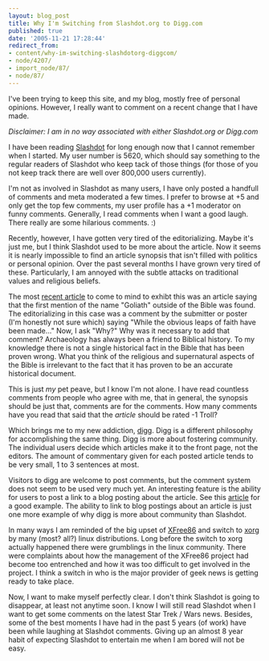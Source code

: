 ```yaml
---
layout: blog_post
title: Why I'm Switching from Slashdot.org to Digg.com
published: true
date: '2005-11-21 17:28:44'
redirect_from:
- content/why-im-switching-slashdotorg-diggcom/
- node/4207/
- import_node/87/
- node/87/
---
```


I've been trying to keep this site, and my blog, mostly free of personal opinions. However, I really want to comment on a recent change that I have made. 

*Disclaimer: I am in no way associated with either Slashdot.org or Digg.com* 

I have been reading [Slashdot](http://slashdot.org) for long enough now that I cannot remember when I started. My user number is 5620, which should say something to the regular readers of Slashdot who keep tack of those things (for those of you not keep track there are well over 800,000 users currently). 

I'm not as involved in Slashdot as many users, I have only posted a handfull of comments and meta moderated a few times. I prefer to browse at +5 and only get the top few comments, my user profile has a +1 moderator on funny comments. Generally, I read comments when I want a good laugh. There really are some hilarious comments. :) 

Recently, however, I have gotten very tired of the editorializing. Maybe it's just me, but I think Slashdot used to be more about the article. Now it seems it is nearly impossible to find an article synopsis that isn't filled with politics or personal opinion. Over the past several months I have grown very tired of these. Particularly, I am annoyed with the subtle attacks on traditional values and religious beliefs. 

The most [recent article](  ) to come to mind to exhibt this was an article saying that the first mention of the name "Goliath" outside of the Bible was found. The editorializing in this case was a comment by the submitter or poster (I'm honestly not sure which) saying "While the obvious leaps of faith have been made..." Now, I ask "Why?" Why was it necessary to add that comment? Archaeology has always been a friend to Biblical history. To my knowledge there is not a single historical fact in the Bible that has been proven wrong. What you think of the religious and supernatural aspects of the Bible is irrelevant to the fact that it has proven to be an accurate historical document. 

This is just *my* pet peave, but I know I'm not alone. I have read countless comments from people who agree with me, that in general, the synopsis should be just that, comments are for the comments. How many comments have you read that said that the *article* should be rated -1 Troll? 

Which brings me to my new addiction, [digg](http://www.digg.com). Digg is a different philosophy for accomplishing the same thing. Digg is more about fostering community. The individual users decide which articles make it to the front page, not the editors. The amount of commentary given for each posted article tends to be very small, 1 to 3 sentences at most. 

Visitors to digg are welcome to post comments, but the comment system does not seem to be used very much yet. An interesting feature is the ability for users to post a link to a blog posting about the article. See this [article](http://digg.com/links/Christmas_Lights_Gone_Wild) for a good example. The ability to link to blog postings about an article is just one more example of why digg is more about community than Slashdot. 

In many ways I am reminded of the big upset of [XFree86](http://www.xfree86.org/) and switch to [xorg](http://xorg.freedesktop.org) by many (most? all?) linux distributions. Long before the switch to xorg actually happened there were grumblings in the linux community. There were complaints about how the management of the XFree86 project had become too entrenched and how it was too difficult to get involved in the project. I think a switch in who is the major provider of geek news is getting ready to take place. 

Now, I want to make myself perfectly clear. I don't think Slashdot is going to disappear, at least not anytime soon. I know I will still read Slashdot when I want to get some comments on the latest Star Trek / Wars news. Besides, some of the best moments I have had in the past 5 years (of work) have been while laughing at Slashdot comments. Giving up an almost 8 year habit of expecting Slashdot to entertain me when I am bored will not be easy.
